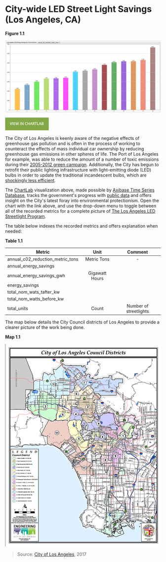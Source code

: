 City-wide LED Street Light Savings (Los Angeles, CA)
===

**Figure 1.1**

![](Images/lal-001.png)

[![View in ChartLab](Images/button.png)](https://apps.axibase.com/chartlab/748691f3/2/#fullscreen)

The City of Los Angeles is keenly aware of the negative effects of greenhouse gas pollution and is often in the process
of working to counteract the effects of mass individual car ownership by reducing greenhouse gas emissions in other spheres of life. 
The Port of Los Angeles for example, was able to reduce the amount of a number of toxic emissions during their 
[2005-2012 green campaign](../../LA_Port/README.md). Additionally, the City has begun to retrofit their public lighting infrastructure 
with light-emitting diode (LED) bulbs in order to update the traditional incandescent bulbs, which are [shockingly less efficient](https://energy.gov/energysaver/how-energy-efficient-light-bulbs-compare-traditional-incandescents).

The [ChartLab](https://apps.axibase.com/chartlab) visualization above, made possible by [Axibase Time Series Database](https://axibase.com/products/axibase-time-series-database/), 
tracks the government's progress with [public data](https://catalog.data.gov/dataset/citywide-led-streetlight-savings) and
offers insight on the City's latest foray into environmental protectionism. Open the chart with the link above, and use the 
drop-down menu to toggle between all of the recorded metrics for a complete picture of [The Los Angeles LED Streetlight Program](https://energy.gov/eere/ssl/text-alternative-version-city-los-angeles-led-streetlight-program).

The table below indexes the recorded metrics and offers explanation when  needed:
 
**Table 1.1**

| Metric | Unit | Comment |
|--------|:----:|:-------:|
| annual_c02_reduction_metric_tons | Metric Tons | - |
| annual_energy_savings | | |
| annual_energy_savings_gwh | Gigawatt Hours | |
| energy_savings | | |
| total_nom_wats_tafter_kw | | |
| total_nom_watts_before_kw | | |
| total_units | Count | Number of streetlights |

The map below details the City Council districts of Los Angeles to provide a clearer picture of the work being done.

**Map 1.1**

![](Images/lamap.png)

> Source: [City of Los Angeles](https://www.lacity.org/your-government/elected-officials/city-council/map-districts), 2017
